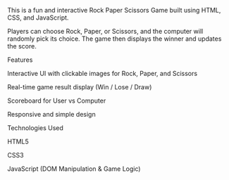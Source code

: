 This is a fun and interactive Rock Paper Scissors Game built using HTML, CSS, and JavaScript.

Players can choose Rock, Paper, or Scissors, and the computer will randomly pick its choice. The game then displays the winner and updates the score.

Features

Interactive UI with clickable images for Rock, Paper, and Scissors

Real-time game result display (Win / Lose / Draw)

Scoreboard for User vs Computer

Responsive and simple design

Technologies Used

HTML5

CSS3

JavaScript (DOM Manipulation & Game Logic)
